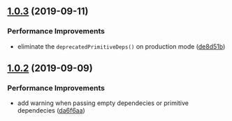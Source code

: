 ## [1.0.3](https://github.com/lintuming/react-shallow-hooks/compare/v1.0.2...v1.0.3) (2019-09-11)


### Performance Improvements

* eliminate the `deprecatedPrimitiveDeps()` on production mode ([de8d51b](https://github.com/lintuming/react-shallow-hooks/commit/de8d51b))

## [1.0.2](https://github.com/lintuming/react-shallow-hooks/compare/v1.0.1...v1.0.2) (2019-09-09)


### Performance Improvements

* add warning when passing empty dependecies or primitive dependecies ([da6f6aa](https://github.com/lintuming/react-shallow-hooks/commit/da6f6aa))
